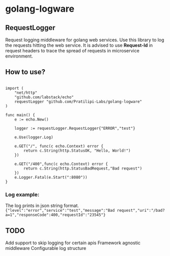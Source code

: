 # golang-logware
## RequestLogger
Request logging middleware for golang web services. Use this library to log the requests hitting the web service. It is advised to use **Request-Id** in request headers to trace the spread of requests in microservice environment.

## How to use?
```package main

import (
    "net/http"
    "github.com/labstack/echo"
    requestLogger "github.com/Pratilipi-Labs/golang-logware"
)

func main() {
    e := echo.New()

    logger := requestLogger.RequestLogger{"ERROR","test"}

    e.Use(logger.Log)

    e.GET("/", func(c echo.Context) error {
        return c.String(http.StatusOK, "Hello, World!")
    })  

    e.GET("/400",func(c echo.Context) error {
        return c.String(http.StatusBadRequest,"Bad request")
    })  
    e.Logger.Fatal(e.Start(":8080"))
}
```

### Log example:
The log prints in json string format.  
```{"level":"error","service":"test","message":"Bad request","uri":"/bad?a=1","responseCode":400,"requestId":"23545"}```

## TODO
Add support to skip logging for certain apis
Framework agnostic middleware
Configurable log structure
